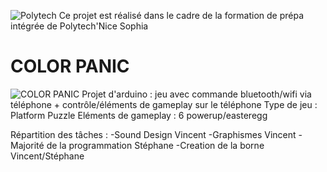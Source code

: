 ![Polytech](http://www.polytechnice.fr/jahia/webdav/site/polytech/shared/PUB/visuels/officiel/polytech_network/network/POLYTECH_RVB.jpg)
Ce projet est réalisé dans le cadre de la formation de prépa intégrée de Polytech'Nice Sophia
# COLOR PANIC 
![COLOR PANIC](https://image.noelshack.com/fichiers/2018/02/4/1515697124-title-screen.png)
Projet d'arduino : jeu avec commande bluetooth/wifi via téléphone + contrôle/éléments de gameplay sur le téléphone 
                   Type de jeu : Platform Puzzle
                   Eléments de gameplay : 6 powerup/easteregg

Répartition des tâches : -Sound Design Vincent
                         -Graphismes Vincent
                         -Majorité de la programmation Stéphane
                         -Creation de la borne Vincent/Stéphane
